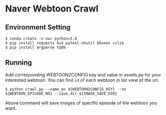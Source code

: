 # Naver Webtoon Crawl

## Environment Setting

```shell
$ conda create -n nwc python=3.8
$ pip install requests bs4 pytest-shutil bboxes cvlib
$ pip install argparse tqdm
```

## Running

Add corresponding WEBTOON2CONFIG key and value in assets.py for your interested webtoon. You can find `id` of each webtoon in list view of the url. 

```shell
$ python crawl.py --name_en ${WEBTOON2CONFIG_KEY} --no ${WEBTOON_EPISODE_NO} --save_dir ${IMAGE_SAVE_DIR}
```

Above command will save images of specific episode of the webtoon you want.
